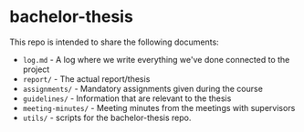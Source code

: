 # bachelor-thesis
This repo is intended to share the following documents:
* `log.md` - A log where we write everything we've done connected to the project
* `report/` - The actual report/thesis
* `assignments/` - Mandatory assignments given during the course
* `guidelines/` - Information that are relevant to the thesis
* `meeting-minutes/` - Meeting minutes from the meetings with supervisors
* `utils/` - scripts for the bachelor-thesis repo.
